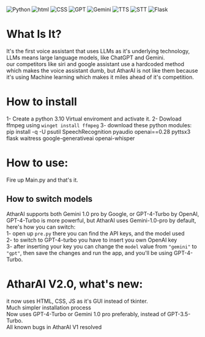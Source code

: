 ![Python](https://img.shields.io/badge/Python-3.11-blue?style=flat-square&logo=python) ![html](https://img.shields.io/badge/HTML-red?style=flat-square) ![CSS](https://img.shields.io/badge/CSS-purple?style=flat-square) ![GPT](https://img.shields.io/badge/GPT-4.5_Turbo-Green?style=flat-square) ![Gemini](https://img.shields.io/badge/Gemini-1.0_Pro-white?style=flat-square) ![TTS](https://img.shields.io/badge/Speech_To_Text-Whisper-yellow?style=flat-square) ![STT](https://img.shields.io/badge/Text_To_Speech-Pyttsx3-Blue?style=flat-square&color=LightBlue) ![Flask](https://img.shields.io/badge/Flask-red?style=flat-square)

<h1> What Is It? </h1>
It's the first voice assistant that uses LLMs as it's underlying technology, LLMs means large language models, like ChatGPT and Gemini. <br> 
our competitors like siri and google assistant use a hardcoded method which makes the voice assistant dumb, but AtharAI is not like them because it's using Machine learning which makes it miles ahead of it's competition.

<h1>How to install</h1>
1- Create a python 3.10 Virtual enviroment and activate it.
2- Dowload ffmpeg using <code>winget install ffmpeg</code>
3- download these python modules: pip install -q -U psutil SpeechRecognition pyaudio openai==0.28 pyttsx3 flask waitress google-generativeai openai-whisper

<h1> How to use: </h1>
Fire up Main.py and that's it.

<h2>How to switch models</h2>
AtharAI supports both Gemini 1.0 pro by Google, or GPT-4-Turbo by OpenAI, GPT-4-Turbo is more powerful, but AtharAI uses Gemini-1.0-pro by default, here's how you can switch: <br>
1- open up <code>pre.py</code> there you can find the API keys, and the model used <br>
2- to switch to GPT-4-turbo you have to insert you own OpenAI key<br>
3- after inserting your key you can change the <code>model</code> value from <code>"gemini"</code> to <code>"gpt"</code>, then save the changes and run the app, and you'll be using GPT-4-Turbo.

<h1>AtharAI V2.0, what's new:</h1>
it now uses HTML, CSS, JS as it's GUI instead of tkinter. <br>
Much simpler installation process <br>
Now uses GPT-4-Turbo or Gemini 1.0 pro preferably, instead of GPT-3.5-Turbo. <br>
All known bugs in AtharAI V1 resolved  <br>
